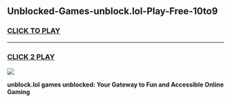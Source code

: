 
## Unblocked-Games-unblock.lol-Play-Free-10to9
<h3>
<a href="https://premium76.site?title=unblock.lol&ref=12A">CLICK TO PLAY</a></h3>
<hr>

<h3>
<a href="https://premium76.site?title=unblock.lol&ref=12A">CLICK 2 PLAY</a>
  
</h3>

<a href="https://premium76.site?title=unblock.lol&ref=12A"><img src="https://clearcache.store/games.png"></a>


**unblock.lol games unblocked: Your Gateway to Fun and Accessible Online Gaming**
